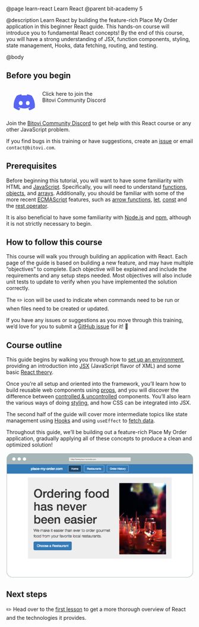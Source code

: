 @page learn-react Learn React
@parent bit-academy 5

@description Learn React by building the feature-rich Place My Order application in this beginner React guide. This hands-on course will introduce you to fundamental React concepts! By the end of this course, you will have a strong understanding of JSX, function components, styling, state management, Hooks, data fetching, routing, and testing.

@body

## Before you begin

<p>
  <a href="https://discord.gg/J7ejFsZnJ4">
    <img alt="" src="./static/img/discord.png" style="float:left; margin:20px" width="57"/>
    <span style="margin-top: 10px;display: inline-block;">
      Click here to join the
      <br/>
      Bitovi Community Discord
    </span>
  </a>
</p>

<br/>

Join the [Bitovi Community Discord](https://discord.gg/J7ejFsZnJ4) to get help with this React course or any other JavaScript problem.

If you find bugs in this training or have suggestions, create an [issue](https://github.com/bitovi/academy/issues) or email `contact@bitovi.com`.

## Prerequisites

Before beginning this tutorial, you will want to have some familiarity with HTML and [JavaScript](https://www.bitovi.com/academy/learn-advanced-javascript.html). Specifically, you will need to understand [functions](https://developer.mozilla.org/en-US/docs/Web/JavaScript/Guide/Functions), [objects](https://developer.mozilla.org/en-US/docs/Web/JavaScript/Reference/Global_Objects/Object), and [arrays](https://developer.mozilla.org/en-US/docs/Web/JavaScript/Reference/Global_Objects/Array). Additionally, you should be familiar with some of the more recent [ECMAScript](https://medium.com/sons-of-javascript/javascript-an-introduction-to-es6-1819d0d89a0f) features, such as [arrow functions](https://developer.mozilla.org/en-US/docs/Web/JavaScript/Reference/Functions/Arrow_functions), [let](https://developer.mozilla.org/en-US/docs/Web/JavaScript/Reference/Statements/let), [const](https://developer.mozilla.org/en-US/docs/Web/JavaScript/Reference/Statements/const) and the [rest operator](https://developer.mozilla.org/en-US/docs/Web/JavaScript/Reference/Functions/rest_parameters).

It is also beneficial to have some familiarity with [Node.js](https://nodejs.org/) and [npm](https://docs.npmjs.com/about-npm/), although it is not strictly necessary to begin.

## How to follow this course

This course will walk you through building an application with React. Each page of the guide is based on building a new feature, and may have multiple “objectives” to complete. Each objective will be explained and include the requirements and any setup steps needed. Most objectives will also include unit tests to update to verify when you have implemented the solution correctly.

The ✏️ icon will be used to indicate when commands need to be run or when files need to be created or updated.

If you have any issues or suggestions as you move through this training, we’d love for you to submit a <a href="https://github.com/bitovi/academy/issues/new">GitHub issue</a> for it! 💖

## Course outline

This guide begins by walking you through how to [set up an environment](learn-react/setting-up-your-environment.html), providing an introduction into [JSX](learn-react/intro-to-jsx.html) (JavaScript flavor of XML) and some basic [React theory](learn-react/components.html).

Once you’re all setup and oriented into the framework, you’ll learn how to build reusable web components using [props](learn-react/props.html), and you will discover the difference between [controlled & uncontrolled](learn-react/controlled-vs-uncontrolled.html) components. You’ll also learn the various ways of doing [styling](learn-react/styling-in-react.html), and how CSS can be integrated into JSX.

The second half of the guide will cover more intermediate topics like state management using [Hooks](learn-react/managing-complex-state.html) and using `useEffect` to [fetch data](learn-react/making-http-requests.html).

Throughout this guide, we’ll be building out a feature-rich Place My Order application, gradually applying all of these concepts to produce a clean and optimized solution!

<img src="./static/img/place-my-order.png" alt="A screenshot of the home page of Place My Order. It has a navigation at the header with Home, Restaurants, and Order History buttons. The homepage has a section with a container featuring a 'Choose a Restaurant' button, a headline introducing the site, and an image of an upscale bar scene."/>

## Next steps

✏️ Head over to the [first lesson](learn-react/intro-to-react.html) to get a more thorough overview of React and the technologies it provides.
